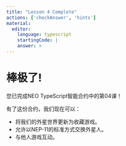 ```yaml
---
title: "Lesson 4 Complete"
actions: ['checkAnswer', 'hints']
material: 
  editor:
    language: typescript
    startingCode: |
    answer: > 
---
```


# 棒极了! 

您已完成NEO TypeScript智能合约中的第04课！

有了这份合约，我们现在可以：

- 将我们的外星世界更新为收藏游戏。
- 允许以NEP-11的标准方式交换外星人。
- 与他人游戏互动。
